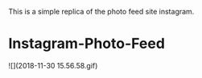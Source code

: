 This is a simple replica of the photo feed site instagram.

# Instagram-Photo-Feed
![](2018-11-30 15.56.58.gif)

